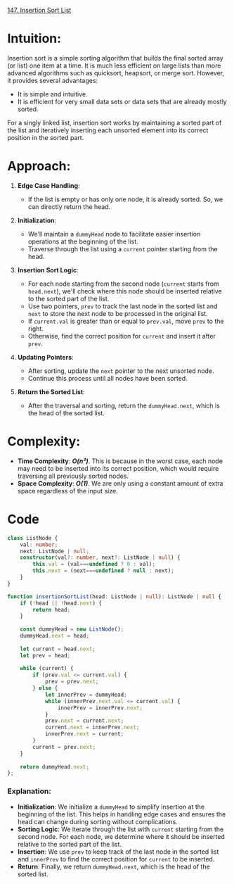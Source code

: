 [147. Insertion Sort List](https://leetcode.com/problems/insertion-sort-list/)

# Intuition:

Insertion sort is a simple sorting algorithm that builds the final sorted array (or list) one item at a time. It is much less efficient on large lists than more advanced algorithms such as quicksort, heapsort, or merge sort. However, it provides several advantages:

- It is simple and intuitive.
- It is efficient for very small data sets or data sets that are already mostly sorted.

For a singly linked list, insertion sort works by maintaining a sorted part of the list and iteratively inserting each unsorted element into its correct position in the sorted part.

# Approach:

1. **Edge Case Handling**:
   - If the list is empty or has only one node, it is already sorted. So, we can directly return the head.

2. **Initialization**:
   - We'll maintain a `dummyHead` node to facilitate easier insertion operations at the beginning of the list.
   - Traverse through the list using a `current` pointer starting from the head.

3. **Insertion Sort Logic**:
   - For each node starting from the second node (`current` starts from `head.next`), we'll check where this node should be inserted relative to the sorted part of the list.
   - Use two pointers, `prev` to track the last node in the sorted list and `next` to store the next node to be processed in the original list.
   - If `current.val` is greater than or equal to `prev.val`, move `prev` to the right.
   - Otherwise, find the correct position for `current` and insert it after `prev`.

4. **Updating Pointers**:
   - After sorting, update the `next` pointer to the next unsorted node.
   - Continue this process until all nodes have been sorted.

5. **Return the Sorted List**:
   - After the traversal and sorting, return the `dummyHead.next`, which is the head of the sorted list.

# Complexity:
- **Time Complexity**: ***O(n²)***. This is because in the worst case, each node may need to be inserted into its correct position, which would require traversing all previously sorted nodes.
- **Space Complexity**: ***O(1)***. We are only using a constant amount of extra space regardless of the input size.

# Code
```typescript
class ListNode {
    val: number;
    next: ListNode | null;
    constructor(val?: number, next?: ListNode | null) {
        this.val = (val===undefined ? 0 : val);
        this.next = (next===undefined ? null : next);
    }
}

function insertionSortList(head: ListNode | null): ListNode | null {
    if (!head || !head.next) {
        return head;
    }
    
    const dummyHead = new ListNode();
    dummyHead.next = head;
    
    let current = head.next;
    let prev = head;
    
    while (current) {
        if (prev.val <= current.val) {
            prev = prev.next;
        } else {
            let innerPrev = dummyHead;
            while (innerPrev.next.val <= current.val) {
                innerPrev = innerPrev.next;
            }
            prev.next = current.next;
            current.next = innerPrev.next;
            innerPrev.next = current;
        }
        current = prev.next;
    }
    
    return dummyHead.next;
};

```

### Explanation:

- **Initialization**: We initialize a `dummyHead` to simplify insertion at the beginning of the list. This helps in handling edge cases and ensures the head can change during sorting without complications.
- **Sorting Logic**: We iterate through the list with `current` starting from the second node. For each node, we determine where it should be inserted relative to the sorted part of the list.
- **Insertion**: We use `prev` to keep track of the last node in the sorted list and `innerPrev` to find the correct position for `current` to be inserted.
- **Return**: Finally, we return `dummyHead.next`, which is the head of the sorted list.